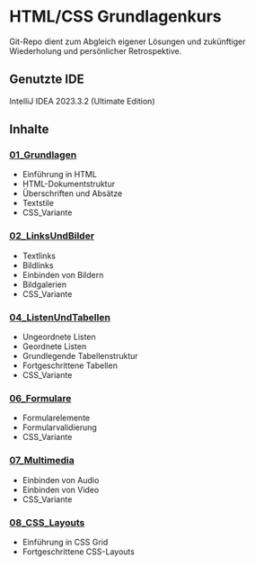 # HTML/CSS Grundlagenkurs

Git-Repo dient zum Abgleich eigener Lösungen und zukünftiger Wiederholung und persönlicher Retrospektive.

## Genutzte IDE

IntelliJ IDEA 2023.3.2 (Ultimate Edition)

## Inhalte

### [**01_Grundlagen**](../../tree/master/01_Grundlagen)

- Einführung in HTML
- HTML-Dokumentstruktur
- Überschriften und Absätze
- Textstile
- CSS_Variante

### [**02_LinksUndBilder**](../../tree/master/02_LinksUndBilder)

- Textlinks
- Bildlinks
- Einbinden von Bildern
- Bildgalerien
- CSS_Variante

### [**04_ListenUndTabellen**](../../tree/master/04_ListenUndTabellen)

- Ungeordnete Listen
- Geordnete Listen
- Grundlegende Tabellenstruktur
- Fortgeschrittene Tabellen
- CSS_Variante

### [**06_Formulare**](../../tree/master/06_Formulare)

- Formularelemente
- Formularvalidierung
- CSS_Variante

### [**07_Multimedia**](../../tree/master/07_Multimedia)

- Einbinden von Audio
- Einbinden von Video
- CSS_Variante

### [**08_CSS_Layouts**](../../tree/master/08_CSS_Layouts)

- Einführung in CSS Grid
- Fortgeschrittene CSS-Layouts
